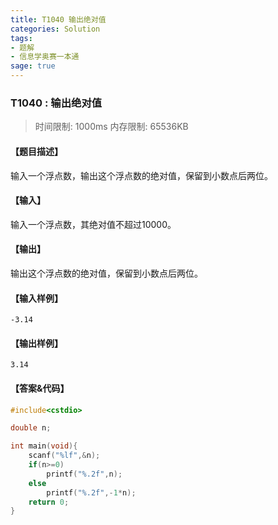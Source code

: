 ```yaml
---
title: T1040 输出绝对值
categories: Solution
tags:
- 题解
- 信息学奥赛一本通
sage: true
---
```


### T1040 : 输出绝对值

> 时间限制: $1000 \text{ms}$ 内存限制: $65536 \text{KB}$

<!-- more -->

#### 【题目描述】

输入一个浮点数，输出这个浮点数的绝对值，保留到小数点后两位。

#### 【输入】

输入一个浮点数，其绝对值不超过$10000$。

#### 【输出】

输出这个浮点数的绝对值，保留到小数点后两位。

#### 【输入样例】

```
-3.14
```

#### 【输出样例】

```
3.14
```

#### 【答案&代码】

```cpp
#include<cstdio>

double n;

int main(void){
    scanf("%lf",&n);
    if(n>=0)
        printf("%.2f",n);
    else
        printf("%.2f",-1*n);
    return 0;
}
```
